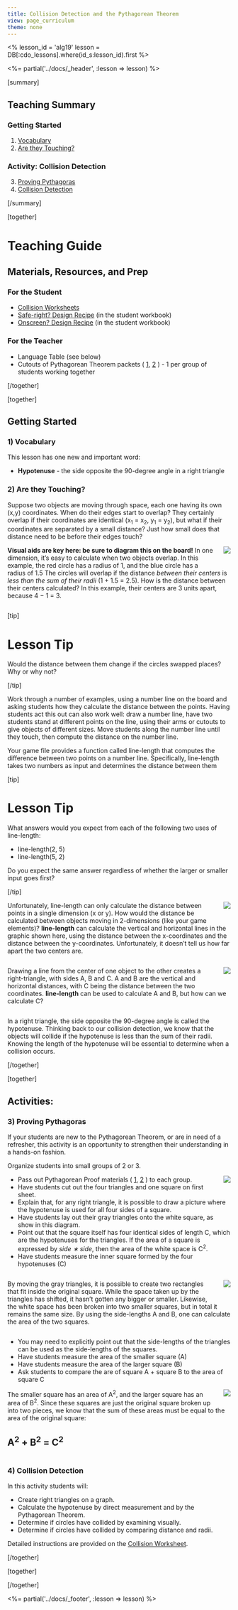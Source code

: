 ```yaml
---
title: Collision Detection and the Pythagorean Theorem
view: page_curriculum
theme: none
---
```


<%
lesson_id = 'alg19'
lesson = DB[:cdo_lessons].where(id_s:lesson_id).first
%>

<%= partial('../docs/_header', :lesson => lesson) %>

[summary]

## Teaching Summary
### **Getting Started**
 
1) [Vocabulary](#Vocab)<br/>
2) [Are they Touching?](#GetStarted)  

### **Activity: Collision Detection**  

3) [Proving Pythagoras](#Activity1)   
4) [Collision Detection](#Activity2)   

<!--
### **Assessment**
5) [Boolean Assessment](#Assessment)
-->

[/summary]

[together]

# Teaching Guide

## Materials, Resources, and Prep
### For the Student
- [Collision Worksheets](../docs/worksheets/collision.pdf)
- [Safe-right? Design Recipe](../docs/worksheets/safe_right.pdf) (in the student workbook)
- [Onscreen? Design Recipe](../docs/worksheets/onscreen.pdf) (in the student workbook)

### For the Teacher
- Language Table (see below)
- Cutouts of Pythagorean Theorem packets ( [1](pythag1.png), [2](pythag2.png) ) - 1 per group of students working together


[/together]

[together]

## Getting Started


### <a name="Vocab"></a> 1) Vocabulary
This lesson has one new and important word:<br/>

- **Hypotenuse** - the side opposite the 90-degree angle in a right triangle

### <a name="GetStarted"></a> 2) Are they Touching?

Suppose two objects are moving through space, each one having its own (x,y) coordinates. When do their edges start to overlap? They certainly overlap if their coordinates are identical (x<sub>1</sub> = x<sub>2</sub>, y<sub>1</sub> = y<sub>2</sub>), but what if their coordinates are separated by a small distance? Just how small does that distance need to be before their edges touch?

**Visual aids are key here: be sure to diagram this on the board!**
<img src="numberline.png" style="float:right; margin: 0 0 20px 20px; max-width: 33%;"/>In one dimension, it’s easy to calculate when two objects overlap. In this example, the red circle has a radius of 1, and the blue circle has a radius of 1.5 The circles will overlap if the distance _between their centers_ is _less than the sum of their radii_ (1 + 1.5 = 2.5). How is the distance between their centers calculated? In this example, their centers are 3 units apart, because 4 − 1 = 3.

<div style="clear: both"></div>

[tip]

# Lesson Tip

Would the distance between them change if the circles swapped places? Why or why not?

[/tip]

Work through a number of examples, using a number line on the board and asking students how they calculate the distance between the points. Having students act this out can also work well: draw a number line, have two students stand at different points on the line, using their arms or cutouts to give objects of different sizes. Move students along the number line until they touch, then compute the distance on the number line.

Your game file provides a function called line-length that computes the difference between two points on a number line. Specifically, line-length takes two numbers as input and determines the distance between them

[tip]

# Lesson Tip

What answers would you expect from each of the following two uses of line-length:

- line-length(2, 5)
- line-length(5, 2)

Do you expect the same answer regardless of whether the larger or smaller input goes first?

[/tip]

<img src="collision1.png" style="float:right; margin: 0 0 20px 20px; max-width: 33%"/>Unfortunately, line-length can only calculate the distance between points in a single dimension (x or y). How would the distance be calculated between objects moving in 2-dimensions (like your game elements)? **line-length** can calculate the vertical and horizontal lines in the graphic shown here, using the distance between the x-coordinates and the distance between the y-coordinates. Unfortunately, it doesn’t tell us how far apart the two centers are.

<div style="clear: both"></div>

<img src="collision2.png" style="float:right; margin: 0 0 20px 20px; max-width: 33%"/>Drawing a line from the center of one object to the other creates a right-triangle, with sides A, B and C. A and B are the vertical and horizontal distances, with C being the distance between the two coordinates. **line-length** can be used to calculate A and B, but how can we calculate C?

<div style="clear: both"></div>

In a right triangle, the side opposite the 90-degree angle is called the hypotenuse. Thinking back to our collision detection, we know that the objects will collide if the hypotenuse is less than the sum of their radii. Knowing the length of the hypotenuse will be essential to determine when a collision occurs.
 
[/together]

[together]

## Activities:
### <a name="Activity1"></a> 3) Proving Pythagoras

If your students are new to the Pythagorean Theorem, or are in need of a refresher, this activity is an opportunity to strengthen their understanding in a hands-on fashion.

Organize students into small groups of 2 or 3.

<img src="proof1.png" style="float:right; margin: 0 0 20px 20px;"/>

- Pass out Pythagorean Proof materials ( [1](pythag1.png), [2](pythag2.png) ) to each group.
- Have students cut out the four triangles and one square on first sheet.
- Explain that, for any right triangle, it is possible to draw a picture where the hypotenuse is used for all four sides of a square.
- Have students lay out their gray triangles onto the white square, as show in this diagram.
- Point out that the square itself has four identical sides of length C, which are the hypotenuses for the triangles. If the area of a square is expressed by _side ∗ side_, then the area of the white space is C<sup>2</sup>.
- Have students measure the inner square formed by the four hypotenuses (C)

<div style="clear: both"></div>

<img src="proof2.gif" style="float:right; margin: 0 0 20px 20px;"/>By moving the gray triangles, it is possible to create two rectangles that fit inside the original square. While the space taken up by the triangles has shifted, it hasn’t gotten any bigger or smaller. Likewise, the white space has been broken into two smaller squares, but in total it remains the same size. By using the side-lengths A and B, one can calculate the area of the two squares.

<div style="clear: both"></div>

- You may need to explicitly point out that the side-lengths of the triangles can be used as the side-lengths of the squares. 
- Have students measure the area of the smaller square (A)
- Have students measure the area of the larger square (B)
- Ask students to compare the are of square A + square B to the area of square C

<img src="proof3.png" style="float:right; margin: 0 0 20px 20px;"/>
The smaller square has an area of A<sup>2</sup>, and the larger square has an area of B<sup>2</sup>. Since these squares are just the original square broken up into two pieces, we know that the sum of these areas must be equal to the area of the original square:

## A<sup>2</sup> + B<sup>2</sup> = C<sup>2</sup>

<div style="clear: both"></div>

### <a name="Activity2"></a> 4) Collision Detection

In this  activity students will:

- Create right triangles on a graph.
- Calculate the hypotenuse by direct measurement and by the Pythagorean Theorem.
- Determine if circles have collided by examining visually.
- Determine if circles have collided by comparing distance and radii.

Detailed instructions are provided on the [Collision Worksheet](../docs/worksheets/collision.pdf).
 
[/together]

[together]

<!--
## Assessment 
### <a name="Assessment"></a>4) Collision Detection Assessment

Visit [CS in Algebra Stage 19](http://studio.letron.vip/s/algebra/stage/19/puzzle/1) in Code Studio to complete the assessments.
-->

[/together]

<%= partial('../docs/_footer', :lesson => lesson) %>